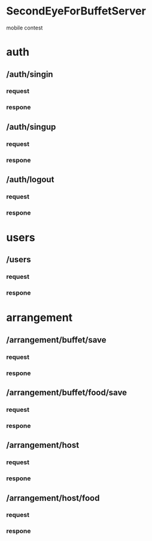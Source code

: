 # SecondEyeForBuffetServer
mobile contest

# auth
## /auth/singin
### request
### respone




## /auth/singup
### request
### respone
## /auth/logout
### request
### respone



# users
## /users
### request
### respone


# arrangement
## /arrangement/buffet/save
### request
### respone
## /arrangement/buffet/food/save
### request
### respone
## /arrangement/host
### request
### respone
## /arrangement/host/food
### request
### respone
